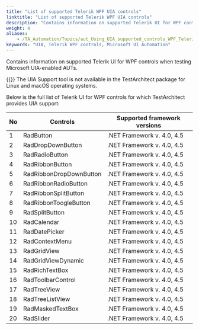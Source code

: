 ```yaml
--- 
title: "List of supported Telerik WPF UIA controls"
linktitle: "List of supported Telerik WPF UIA controls"
description: "Contains information on supported Telerik UI for WPF controls when testing Microsoft UIA-enabled AUTs."
weight: 4
aliases: 
    - /TA_Automation/Topics/aut_Using_UIA_supported_controls_WPF_Telerik.html
keywords: "UIA, Telerik WPF controls, Microsoft UI Automation"
---
```


Contains information on supported Telerik UI for WPF controls when testing Microsoft UIA-enabled AUTs.

{{<restriction>}} The UIA Support tool is not available in the TestArchitect package for Linux and macOS operating systems.

Below is the full list of Telerik UI for WPF controls for which TestArchitect provides UIA support:

|No|Controls|Supported framework versions|
|--|--------|----------------------------|
|1|RadButton|.NET Framework v. 4.0, 4.5|
|2|RadDropDownButton|.NET Framework v. 4.0, 4.5|
|3|RadRadioButton|.NET Framework v. 4.0, 4.5|
|4|RadRibbonButton|.NET Framework v. 4.0, 4.5|
|5|RadRibbonDropDownButton|.NET Framework v. 4.0, 4.5|
|6|RadRibbonRadioButton|.NET Framework v. 4.0, 4.5|
|7|RadRibbonSplitButton|.NET Framework v. 4.0, 4.5|
|8|RadRibbonToogleButton|.NET Framework v. 4.0, 4.5|
|9|RadSplitButton|.NET Framework v. 4.0, 4.5|
|10|RadCalendar|.NET Framework v. 4.0, 4.5|
|11|RadDatePicker|.NET Framework v. 4.0, 4.5|
|12|RadContextMenu|.NET Framework v. 4.0, 4.5|
|13|RadGridView|.NET Framework v. 4.0, 4.5|
|14|RadGridViewDynamic|.NET Framework v. 4.0, 4.5|
|15|RadRichTextBox|.NET Framework v. 4.0, 4.5|
|16|RadToolbarControl|.NET Framework v. 4.0, 4.5|
|17|RadTreeView|.NET Framework v. 4.0, 4.5|
|18|RadTreeListView|.NET Framework v. 4.0, 4.5|
|19|RadMaskedTextBox|.NET Framework v. 4.0, 4.5|
|20|RadSlider|.NET Framework v. 4.0, 4.5|




